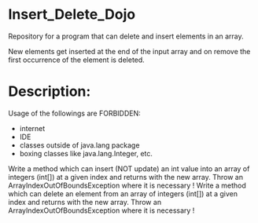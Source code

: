 # Insert_Delete_Dojo
Repository for a program that can delete and insert elements in an array.

New elements get inserted at the end of the input array and on remove the first occurrence of the element is deleted.

# Description:
Usage of the followings are FORBIDDEN:
- internet
- IDE
- classes outside of java.lang package
- boxing classes like java.lang.Integer, etc.

Write a method which can insert (NOT update) an int value into an array of integers (int[]) at a given index and returns with the new array. 
Throw an ArrayIndexOutOfBoundsException where it is necessary !
Write a method which can delete an element from an array of integers (int[]) at a given index and returns with the new array. 
Throw an ArrayIndexOutOfBoundsException where it is necessary !
